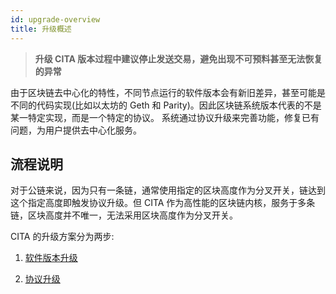 ```yaml
---
id: upgrade-overview
title: 升级概述
---
```


> **升级 CITA 版本过程中建议停止发送交易，避免出现不可预料甚至无法恢复的异常**

由于区块链去中心化的特性，不同节点运行的软件版本会有新旧差异，甚至可能是不同的代码实现(比如以太坊的 Geth 和 Parity)。因此区块链系统版本代表的不是某一特定实现，而是一个特定的协议。
系统通过协议升级来完善功能，修复已有问题，为用户提供去中心化服务。

## 流程说明

对于公链来说，因为只有一条链，通常使用指定的区块高度作为分叉开关，链达到这个指定高度即触发协议升级。但 CITA 作为高性能的区块链内核，服务于多条链，区块高度并不唯一，无法采用区块高度作为分叉开关。

CITA 的升级方案分为两步:

1. [软件版本升级]

2. [协议升级]

[软件版本升级]: ./software-upgrade
[协议升级]: ./protocol-upgrade
